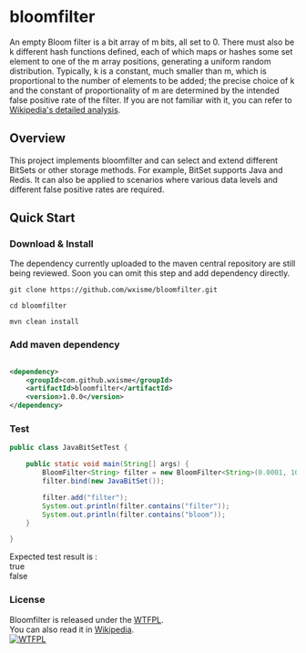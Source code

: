 # bloomfilter

An empty Bloom filter is a bit array of m bits, all set to 0. There must also be k different hash functions defined, each of which maps or hashes some set element to one of the m array positions, generating a uniform random distribution. Typically, k is a constant, much smaller than m, which is proportional to the number of elements to be added; the precise choice of k and the constant of proportionality of m are determined by the intended false positive rate of the filter.
If you are not familiar with it, you can refer to [Wikipedia's detailed analysis](https://en.wikipedia.org/wiki/Bloom_filter).

## Overview

This project implements bloomfilter and can select and extend different BitSets or other storage methods. For example, BitSet supports Java and Redis. It can also be applied to scenarios where various data levels and different false positive rates are required.

## Quick Start

### Download & Install

The dependency currently uploaded to the maven central repository are still being reviewed. Soon you can omit this step and add dependency directly.

```
git clone https://github.com/wxisme/bloomfilter.git

cd bloomfilter

mvn clean install
```

### Add maven dependency

```xml

<dependency>
    <groupId>com.github.wxisme</groupId>
    <artifactId>bloomfilter</artifactId>
    <version>1.0.0</version>
</dependency>

```

### Test

```java
public class JavaBitSetTest {

    public static void main(String[] args) {
        BloomFilter<String> filter = new BloomFilter<String>(0.0001, 10000);//(false positive rate, Expected number of elements)
        filter.bind(new JavaBitSet());

        filter.add("filter");
        System.out.println(filter.contains("filter"));
        System.out.println(filter.contains("bloom"));
    }

}
```
Expected test result is :</br>
true</br>
false</br>

### License
Bloomfilter is released under the [WTFPL](http://www.wtfpl.net/about/).</br>
You can also read it in [Wikipedia](https://en.wikipedia.org/wiki/WTFPL).</br>
[![WTFPL](http://www.wtfpl.net/wp-content/uploads/2012/12/wtfpl-badge-1.png)](http://www.wtfpl.net)

